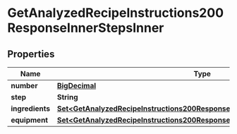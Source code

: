 

# GetAnalyzedRecipeInstructions200ResponseInnerStepsInner

## Properties

Name | Type | Description | Notes
------------ | ------------- | ------------- | -------------
**number** | [**BigDecimal**](BigDecimal.md) |  | 
**step** | **String** |  | 
**ingredients** | [**Set&lt;GetAnalyzedRecipeInstructions200ResponseInnerStepsInnerIngredientsInner&gt;**](GetAnalyzedRecipeInstructions200ResponseInnerStepsInnerIngredientsInner.md) |  |  [optional]
**equipment** | [**Set&lt;GetAnalyzedRecipeInstructions200ResponseInnerStepsInnerIngredientsInner&gt;**](GetAnalyzedRecipeInstructions200ResponseInnerStepsInnerIngredientsInner.md) |  |  [optional]




